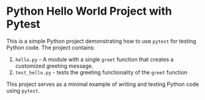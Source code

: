# Python Hello World Project with Pytest
This is a simple Python project demonstrating how to use `pytest` for testing Python code. The project contains:
1) `hello.py` - A module with a single `greet` function that creates a customized greeting message.
2) `test_hello.py` - tests the greeting functionality of the `greet` function

This project serves as a minimal example of writing and testing Python code using `pytest`. 
